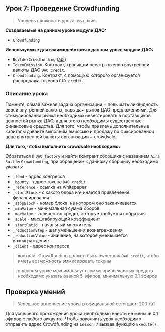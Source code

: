 ## Урок 7: Проведение Crowdfunding

> Уровень сложности урока: высокий.

**Создаваемые на данном уроке модули ДАО:**

- `Crowdfunding`

**Используемые для взаимодействия в данном уроке модули ДАО:**

- `BuilderCrowdfunding` ([abi](https://raw.githubusercontent.com/airalab/dao-factory/develop/abi/BuilderCrowdfunding.json))
- `TokenEmission`. Контракт, хранящий реестр токенов внутренней валюты ДАО `DAO credit`.
- `Crowdfunding`. Контракт, с помощью которого организуется распродажа токенов `DAO credit`.

### Описание урока

Помните, самая важная задача организации − повышать ликвидность своей внутренней валюты, насыщая рынок ДАО предложениями. Для стимулирования рынка необходимо инвестировать в поставщиков ценностей рынка ДАО, а для этого необходимы существенные финансовые средства. Для того, чтобы привлечь дополнительные капиталы давайте выполним эмиссию и продажу по фиксированной цене внутренней валюты организации − crowdsale.

**Для того, чтобы выполнить crowdsale необходимо:**

Обратиться к `DAO factory` и найти контракт сборщика с названием `Aira BuilderCrowdfunding`, при обращении к данному сборщику необходимо указать:

- `_fund` - адрес конгресса
- `_bounty` - адрес токена `DAO credit`
- `_reference` - ссылка на whitepaper
- `_startBlock` - с какого блока начинается привлечение финансирования
- `_stopBlock` - номер блока, на котором оно заканчивается
- `_minValue` - минимальная сумма сборов
- `_maxValue` - количество средст, которые требуется собраться
- `_scale` - масштабирующий коэффициент
- `_startRatio` - начальный множитель
- `_reductionStep` - шаг уменьшения вознаграждения
- `_reductionValue` - значение, на которое уменьшается вознаграждение
- `_client` - адрес конгресса

> контракт Crowdfunding должен быть owner для `DAO credit`, чтобы иметь возможность эммисировать токены

> в данном уроке максимальную сумму привлекаемых средств необходимо указать равной 5 эфиров, минимальную 0.1 эфиров

## Проверка умений

> Успешное выполнение урока в официальной сети даст: 200 `ABT`

Для успешного прохождения урока необходимо внести не меньше 0.1 эфиров с любого аккаунта. Чтобы закончить урок необходимо отправить адрес Crowdfunding на `Lesson 7` вызвав функцию `Execute()`.
